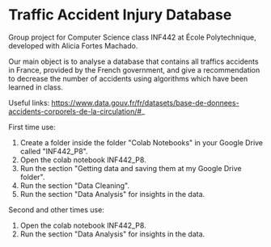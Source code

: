 # Traffic Accident Injury Database

Group project for Computer Science class INF442 at École Polytechnique, developed with Alicia Fortes Machado.

Our main object is to analyse a database that contains all traffics accidents in France, provided by the French government, 
and give a recommendation to decrease the number of accidents using algorithms which have been learned in class.

Useful links:
https://www.data.gouv.fr/fr/datasets/base-de-donnees-accidents-corporels-de-la-circulation/#_

First time use:
1. Create a folder inside the folder "Colab Notebooks" in your Google Drive called "INF442_P8".
2. Open the colab notebook INF442_P8.
3. Run the section "Getting data and saving them at my Google Drive folder".
4. Run the section "Data Cleaning".
5. Run the section "Data Analysis" for insights in the data.

Second and other times use:
1. Open the colab notebook INF442_P8.
2. Run the section "Data Analysis" for insights in the data.
